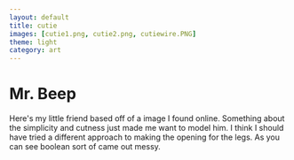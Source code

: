 ```yaml
---
layout: default
title: cutie
images: [cutie1.png, cutie2.png, cutiewire.PNG]
theme: light
category: art
---
```


# Mr. Beep
Here's my little friend based off of a image I found online. Something about the simplicity and cutness just made me want to model him. I think I should have tried a different approach to making the opening for the legs. As you can see boolean sort of came out messy. 
